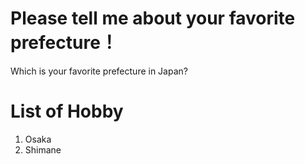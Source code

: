 # Please tell me about your favorite prefecture！

Which is your favorite prefecture in Japan?

# List of Hobby
1. Osaka
2. Shimane
